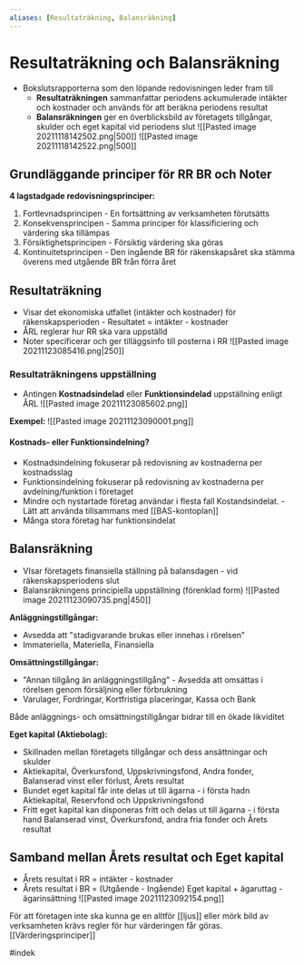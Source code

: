 ```yaml
---
aliases: [Resultaträkning, Balansräkning]
---
```


# Resultaträkning och Balansräkning
- Bokslutsrapporterna som den löpande redovisningen leder fram till
	- **Resultaträkningen** sammanfattar periodens ackumulerade intäkter och kostnader och används för att beräkna periodens resultat
	- **Balansräkningen** ger en överblicksbild av företagets tillgångar, skulder och eget kapital vid periodens slut
 ![[Pasted image 20211118142502.png|500]]
![[Pasted image 20211118142522.png|500]]

## Grundläggande principer för RR BR och Noter 
**4 lagstadgade redovisningsprinciper:**
1. Fortlevnadsprincipen
		- En fortsättning av verksamheten förutsätts
2. Konsekvensprincipen
		- Samma principer för klassificiering och värdering ska tillämpas
3. Försiktighetsprincipen
		- Försiktig värdering ska göras
4. Kontinuitetsprincipen
		- Den ingående BR för räkenskapsåret ska stämma överens med utgående BR från förra året

## Resultaträkning
- Visar det ekonomiska utfallet (intäkter och kostnader) för räkenskapsperioden
		- Resultatet = intäkter - kostnader 
- ÅRL reglerar hur RR ska vara uppställd
- Noter specificerar och ger tilläggsinfo till posterna i RR
![[Pasted image 20211123085416.png|250]]

### Resultaträkningens uppställning
- Antingen **Kostnadsindelad** eller **Funktionsindelad** uppställning enligt ÅRL
![[Pasted image 20211123085602.png]]

**Exempel:**
![[Pasted image 20211123090001.png]]

#### Kostnads- eller Funktionsindelning?
- Kostnadsindelning fokuserar på redovisning av kostnaderna per kostnadsslag
- Funktionsindelning fokuserar på redovisning av kostnaderna per avdelning/funktion i företaget
- Mindre och nystartade företag användar i flesta fall Kostandsindelat.
		- Lätt att använda tillsammans med [[BAS-kontoplan]]
- Många stora företag har funktionsindelat

## Balansräkning
- VIsar företagets finansiella ställning på balansdagen
		- vid räkenskapsperiodens slut
- Balansräkningens principiella uppställning (förenklad form)
 ![[Pasted image 20211123090735.png|450]]
 
**Anläggningstillgångar:**
- Avsedda att "stadigvarande brukas eller innehas i rörelsen"
- Immateriella, Materiella, Finansiella

**Omsättningstillgångar:**
- "Annan tillgång än anläggningstillgång"
		- Avsedda att omsättas i rörelsen genom försäljning eller förbrukning
- Varulager, Fordringar, Kortfristiga placeringar, Kassa och Bank

Både anläggnings- och omsättningstillgångar bidrar till en ökade likviditet

**Eget kapital (Aktiebolag):**
- Skillnaden mellan företagets tillgångar och dess ansättningar och skulder
- Aktiekapital, Överkursfond, Uppskrivningsfond, Andra fonder, Balanserad vinst eller förlust, Årets resultat
- Bundet eget kapital får inte delas ut till ägarna
		- i första hadn Aktiekapital, Reservfond och Uppskrivningsfond
- Fritt eget kapital kan disponeras fritt och delas ut till ägarna 
		- i första hand Balanserad vinst, Överkursfond, andra fria fonder och Årets resultat

## Samband mellan Årets resultat och Eget kapital
- Årets resultat i RR = intäkter - kostnader
- Årets resultat i BR = (Utgående - Ingående) Eget kapital + ägaruttag - ägarinsättning
![[Pasted image 20211123092154.png]]

För att företagen inte ska kunna ge en alltför [[ljus]] eller mörk bild av verksamheten krävs regler för hur värderingen får göras. [[Värderingsprinciper]]

#indek
